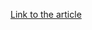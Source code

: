 [Link to the article](https://www.trendmicro.com/en_us/research/24/g/new-play-ransomware-linux-variant-targets-esxi-shows-ties-with-p.html)
